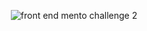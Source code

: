 <div align="center">
  
![front end mento challenge 2](https://github.com/marcusAzevedo93/portfolio-marcus-azevedo/assets/155405580/43505829-f009-448c-82ed-c582ccde559a![image](https://github.com/marcusAzevedo93/portfolio-marcus-azevedo/assets/155405580/6f6e5eb8-3bf4-4c64-b3ef-c3555aa39612)
)

</div>
